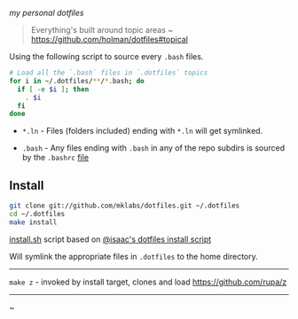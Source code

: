 *my personal dotfiles*

> Everything's built around topic areas ~ https://github.com/holman/dotfiles#topical

Using the following script to source every `.bash` files.

```sh
# Load all the `.bash` files in `.dotfiles` topics
for i in ~/.dotfiles/**/*.bash; do
  if [ -e $i ]; then
    . $i
  fi
done
```

- `*.ln` - Files (folders included) ending with `*.ln` will get symlinked.

- `.bash` - Any files ending with `.bash` in any of the repo subdirs is sourced by
the `.bashrc` [file](https://github.com/mklabs/dotfiles/blob/master/bash/bashrc.ln)


## Install

```sh
git clone git://github.com/mklabs/dotfiles.git ~/.dotfiles
cd ~/.dotfiles
make install
```
[install.sh](./install.sh) script based on [@isaac's dotfiles install script](https://github.com/isaacs/dotfiles/blob/master/install.sh)

Will symlink the appropriate files in `.dotfiles` to
the home directory.

---

`make z` - invoked by install target, clones and load https://github.com/rupa/z

---

~
